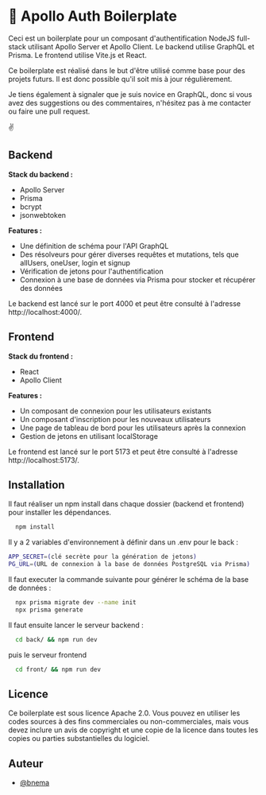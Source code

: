 # 🚀 Apollo Auth Boilerplate

Ceci est un boilerplate pour un composant d'authentification NodeJS full-stack utilisant Apollo Server et Apollo Client. Le backend utilise GraphQL et Prisma. Le frontend utilise Vite.js et React.

Ce boilerplate est réalisé dans le but d'être utilisé comme base pour des projets futurs. Il est donc possible qu'il soit mis à jour régulièrement.

Je tiens également à signaler que je suis novice en GraphQL, donc si vous avez des suggestions ou des commentaires, n'hésitez pas à me contacter ou faire une pull request.

✌

## Backend

__Stack du backend :__
- Apollo Server 
- Prisma 
- bcrypt 
- jsonwebtoken 

__Features :__
- Une définition de schéma pour l'API GraphQL
- Des résolveurs pour gérer diverses requêtes et mutations, tels que allUsers, oneUser, login et signup
- Vérification de jetons pour l'authentification
- Connexion à une base de données via Prisma pour stocker et récupérer des données

Le backend est lancé sur le port 4000 et peut être consulté à l'adresse http://localhost:4000/.

## Frontend

__Stack du frontend :__
- React 
- Apollo Client 

__Features :__
- Un composant de connexion pour les utilisateurs existants
- Un composant d'inscription pour les nouveaux utilisateurs
- Une page de tableau de bord pour les utilisateurs après la connexion
- Gestion de jetons en utilisant localStorage

Le frontend est lancé sur le port 5173 et peut être consulté à l'adresse http://localhost:5173/.

## Installation

Il faut réaliser un npm install dans chaque dossier (backend et frontend) pour installer les dépendances.

```bash
  npm install
```

Il y a 2 variables d'environnement à définir dans un .env pour le back :
```bash
APP_SECRET=(clé secrète pour la génération de jetons)
PG_URL=(URL de connexion à la base de données PostgreSQL via Prisma)
```
Il faut executer la commande suivante pour générer le schéma de la base de données :
```bash
  npx prisma migrate dev --name init
  npx prisma generate
```
Il faut ensuite lancer le serveur backend :
```bash
  cd back/ && npm run dev
```
puis le serveur frontend
```bash
  cd front/ && npm run dev

```

## Licence

Ce boilerplate est sous licence Apache 2.0. Vous pouvez en utiliser les codes sources à des fins commerciales ou non-commerciales, mais vous devez inclure un avis de copyright et une copie de la licence dans toutes les copies ou parties substantielles du logiciel.

## Auteur

- [@bnema](https://www.github.com/bnema)